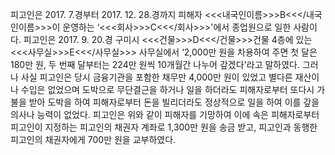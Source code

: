 피고인은 2017. 7.경부터 2017. 12. 28.경까지 피해자 <<<내국인이름>>>B<<</내국인이름>>>이 운영하는 ‘<<<회사>>>C<<</회사>>>'에서 종업원으로 일한 사람이다.
피고인은 2017. 9. 20.경 구미시 <<<건물>>>D<<</건물>>>건물 4층에 있는 <<<사무실>>>E<<</사무실>>> 사무실에서 ‘2,000만 원을 차용하여 주면 첫 달은 180만 원, 두 번째 달부터는 224만 원씩 10개월간 나누어 갚겠다'라고 말하였다.
그러나 사실 피고인은 당시 금융기관을 포함한 채무만 4,000만 원이 있었고 별다른 재산이나 수입은 없었으며 도박으로 무단결근을 하거나 일을 하더라도 피해자로부터 또다시 가불을 받아 도박을 하여 피해자로부터 돈을 빌리더라도 정상적으로 일을 하여 이를 갚을 의사나 능력이 없었다.
피고인은 위와 같이 피해자를 기망하여 이에 속은 피해자로부터 피고인이 지정하는 피고인의 채권자 계좌로 1,300만 원을 송금 받고, 피고인과 동행한 피고인의 채권자에게 700만 원을 교부하였다.